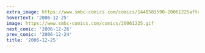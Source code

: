```yaml
---
extra_image: https://www.smbc-comics.com/comics/1448583590-20061225after.png
hovertext: '2006-12-25'
image: https://www.smbc-comics.com/comics/20061225.gif
next_comic: '2006-12-26'
prev_comic: '2006-12-24'
title: '2006-12-25'
---
```


